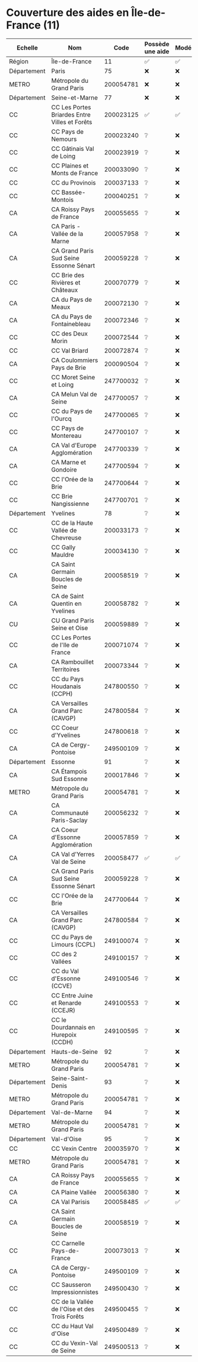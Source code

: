 # Couverture des aides en Île-de-France (11)


| Echelle | Nom | Code | Possède une aide | Modélisée | Relue |
| ------- | --- | ---- | ---------------- | --------- | ----- |
| Région | Île-de-France | 11 | ✅ | ✅ | ✅ |
| Département | Paris | 75 | ❌ | ❌ | ❌ |
| METRO | Métropole du Grand Paris | 200054781 | ❌ | ❌ | ❌ |
| Département | Seine-et-Marne | 77 | ❌ | ❌ | ❌ |
| CC | CC Les Portes Briardes Entre Villes et Forêts | 200023125 | ✅ | ✅ | ❌ |
| CC | CC Pays de Nemours | 200023240 | ❔ | ❌ | ❌ |
| CC | CC Gâtinais Val de Loing | 200023919 | ❔ | ❌ | ❌ |
| CC | CC Plaines et Monts de France | 200033090 | ❔ | ❌ | ❌ |
| CC | CC du Provinois | 200037133 | ❔ | ❌ | ❌ |
| CC | CC Bassée-Montois | 200040251 | ❔ | ❌ | ❌ |
| CA | CA Roissy Pays de France | 200055655 | ❔ | ❌ | ❌ |
| CA | CA Paris - Vallée de la Marne | 200057958 | ❔ | ❌ | ❌ |
| CA | CA Grand Paris Sud Seine Essonne Sénart | 200059228 | ❔ | ❌ | ❌ |
| CC | CC Brie des Rivières et Châteaux | 200070779 | ❔ | ❌ | ❌ |
| CA | CA du Pays de Meaux | 200072130 | ❔ | ❌ | ❌ |
| CA | CA du Pays de Fontainebleau | 200072346 | ❔ | ❌ | ❌ |
| CC | CC des Deux Morin | 200072544 | ❔ | ❌ | ❌ |
| CC | CC Val Briard | 200072874 | ❔ | ❌ | ❌ |
| CA | CA Coulommiers Pays de Brie | 200090504 | ❔ | ❌ | ❌ |
| CC | CC Moret Seine et Loing | 247700032 | ❔ | ❌ | ❌ |
| CA | CA Melun Val de Seine | 247700057 | ❔ | ❌ | ❌ |
| CC | CC du Pays de l'Ourcq | 247700065 | ❔ | ❌ | ❌ |
| CC | CC Pays de Montereau | 247700107 | ❔ | ❌ | ❌ |
| CA | CA Val d'Europe Agglomération | 247700339 | ❔ | ❌ | ❌ |
| CA | CA Marne et Gondoire | 247700594 | ❔ | ❌ | ❌ |
| CC | CC l'Orée de la Brie | 247700644 | ❔ | ❌ | ❌ |
| CC | CC Brie Nangissienne | 247700701 | ❔ | ❌ | ❌ |
| Département | Yvelines | 78 | ❔ | ❌ | ❌ |
| CC | CC de la Haute Vallée de Chevreuse | 200033173 | ❔ | ❌ | ❌ |
| CC | CC Gally Mauldre | 200034130 | ❔ | ❌ | ❌ |
| CA | CA Saint Germain Boucles de Seine | 200058519 | ❔ | ❌ | ❌ |
| CA | CA de Saint Quentin en Yvelines | 200058782 | ❔ | ❌ | ❌ |
| CU | CU Grand Paris Seine et Oise | 200059889 | ❔ | ❌ | ❌ |
| CC | CC Les Portes de l'Ile de France | 200071074 | ❔ | ❌ | ❌ |
| CA | CA Rambouillet Territoires | 200073344 | ❔ | ❌ | ❌ |
| CC | CC du Pays Houdanais (CCPH) | 247800550 | ❔ | ❌ | ❌ |
| CA | CA Versailles Grand Parc (CAVGP) | 247800584 | ❔ | ❌ | ❌ |
| CC | CC Coeur d'Yvelines | 247800618 | ❔ | ❌ | ❌ |
| CA | CA de Cergy-Pontoise | 249500109 | ❔ | ❌ | ❌ |
| Département | Essonne | 91 | ❔ | ❌ | ❌ |
| CA | CA Étampois Sud Essonne | 200017846 | ❔ | ❌ | ❌ |
| METRO | Métropole du Grand Paris | 200054781 | ❔ | ❌ | ❌ |
| CA | CA Communauté Paris-Saclay | 200056232 | ❔ | ❌ | ❌ |
| CA | CA Coeur d'Essonne Agglomération | 200057859 | ❔ | ❌ | ❌ |
| CA | CA Val d'Yerres Val de Seine | 200058477 | ✅ | ✅ | ❌ |
| CA | CA Grand Paris Sud Seine Essonne Sénart | 200059228 | ❔ | ❌ | ❌ |
| CC | CC l'Orée de la Brie | 247700644 | ❔ | ❌ | ❌ |
| CA | CA Versailles Grand Parc (CAVGP) | 247800584 | ❔ | ❌ | ❌ |
| CC | CC du Pays de Limours (CCPL) | 249100074 | ❔ | ❌ | ❌ |
| CC | CC des 2 Vallées | 249100157 | ❔ | ❌ | ❌ |
| CC | CC du Val d'Essonne (CCVE) | 249100546 | ❔ | ❌ | ❌ |
| CC | CC Entre Juine et Renarde (CCEJR) | 249100553 | ❔ | ❌ | ❌ |
| CC | CC le Dourdannais en Hurepoix (CCDH) | 249100595 | ❔ | ❌ | ❌ |
| Département | Hauts-de-Seine | 92 | ❔ | ❌ | ❌ |
| METRO | Métropole du Grand Paris | 200054781 | ❔ | ❌ | ❌ |
| Département | Seine-Saint-Denis | 93 | ❔ | ❌ | ❌ |
| METRO | Métropole du Grand Paris | 200054781 | ❔ | ❌ | ❌ |
| Département | Val-de-Marne | 94 | ❔ | ❌ | ❌ |
| METRO | Métropole du Grand Paris | 200054781 | ❔ | ❌ | ❌ |
| Département | Val-d'Oise | 95 | ❔ | ❌ | ❌ |
| CC | CC Vexin Centre | 200035970 | ❔ | ❌ | ❌ |
| METRO | Métropole du Grand Paris | 200054781 | ❔ | ❌ | ❌ |
| CA | CA Roissy Pays de France | 200055655 | ❔ | ❌ | ❌ |
| CA | CA Plaine Vallée | 200056380 | ❔ | ❌ | ❌ |
| CA | CA Val Parisis | 200058485 | ✅ | ✅ | ❌ |
| CA | CA Saint Germain Boucles de Seine | 200058519 | ❔ | ❌ | ❌ |
| CC | CC Carnelle Pays-de-France | 200073013 | ❔ | ❌ | ❌ |
| CA | CA de Cergy-Pontoise | 249500109 | ❔ | ❌ | ❌ |
| CC | CC Sausseron Impressionnistes | 249500430 | ❔ | ❌ | ❌ |
| CC | CC de la Vallée de l'Oise et des Trois Forêts | 249500455 | ❔ | ❌ | ❌ |
| CC | CC du Haut Val d'Oise | 249500489 | ❔ | ❌ | ❌ |
| CC | CC du Vexin-Val de Seine | 249500513 | ❔ | ❌ | ❌ |
